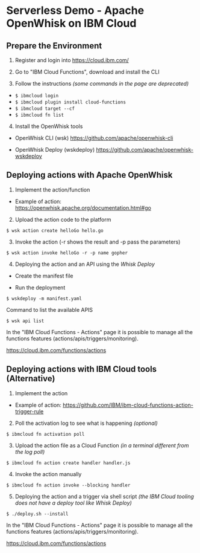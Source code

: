 # Serverless Demo - Apache OpenWhisk on IBM Cloud

## Prepare the Environment

1. Register and login into <https://cloud.ibm.com/>

2. Go to "IBM Cloud Functions", download and install the CLI

3. Follow the instructions *(some commands in the page are deprecated)*

  - `$ ibmcloud login`
  - `$ ibmcloud plugin install cloud-functions`
  - `$ ibmcloud target --cf`
  - `$ ibmcloud fn list`
  
4. Install the OpenWhisk tools
  
  - OpenWhisk CLI (wsk) <https://github.com/apache/openwhisk-cli>
  
  - OpenWhisk Deploy (wskdeploy) <https://github.com/apache/openwhisk-wskdeploy>
  
## Deploying actions with Apache OpenWhisk

1. Implement the action/function

  - Example of action: <https://openwhisk.apache.org/documentation.html#go>

2. Upload the action code to the platform

  `$ wsk action create helloGo hello.go`

3. Invoke the action (-r shows the result and -p pass the parameters)

  `$ wsk action invoke helloGo -r -p name gopher`

4. Deploying the action and an API using the *Whisk Deploy*

  - Create the manifest file

  - Run the deployment
  
  `$ wskdeploy -m manifest.yaml`
  
Command to list the available APIS

  `$ wsk api list`

In the "IBM Cloud Functions - Actions" page it is possible to manage all the functions features (actions/apis/triggers/monitoring).

  <https://cloud.ibm.com/functions/actions>

## Deploying actions with IBM Cloud tools (Alternative)

1. Implement the action

  - Example of action: <https://github.com/IBM/ibm-cloud-functions-action-trigger-rule>

2. Poll the activation log to see what is happening *(optional)*

  `$ ibmcloud fn activation poll` 

3. Upload the action file as a Cloud Function *(in a terminal different from the log poll)*

  `$ ibmcloud fn action create handler handler.js `

4. Invoke the action manually

  `$ ibmcloud fn action invoke --blocking handler`

5. Deploying the action and a trigger via shell script *(the IBM Cloud tooling does not have a deploy tool like Whisk Deploy)*

  `$ ./deploy.sh --install`

In the "IBM Cloud Functions - Actions" page it is possible to manage all the functions features (actions/apis/triggers/monitoring).

  <https://cloud.ibm.com/functions/actions>

